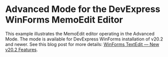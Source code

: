 # Advanced Mode for the DevExpress WinForms MemoEdit Editor

This example illustrates the MemoEdit editor operating in the Advanced Mode. The mode is available for DevExpress WinForms installation of v20.2 and newer. See this blog post for more details: [WinForms TextEdit — New v20.2 Features](https://community.devexpress.com/blogs/winforms/archive/2020/10/05/winforms-textedit-new-v20-2-features.aspx).
